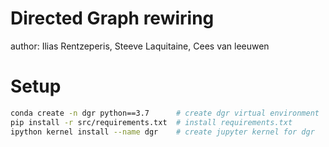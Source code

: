 # Directed Graph rewiring

author: Ilias Rentzeperis, Steeve Laquitaine, Cees van leeuwen


# Setup

```bash
conda create -n dgr python==3.7      # create dgr virtual environment  
pip install -r src/requirements.txt  # install requirements.txt 
ipython kernel install --name dgr    # create jupyter kernel for dgr
```